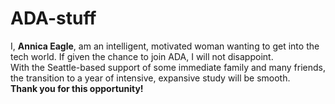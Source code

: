 # ADA-stuff  
I, **Annica Eagle**, am an intelligent, motivated woman wanting to get into the tech world. If given the chance to join ADA, I will not disappoint.  
With the Seattle-based support of some immediate family and many friends, the transition to a year of intensive, expansive study will be smooth.  
**Thank you for this opportunity!**
